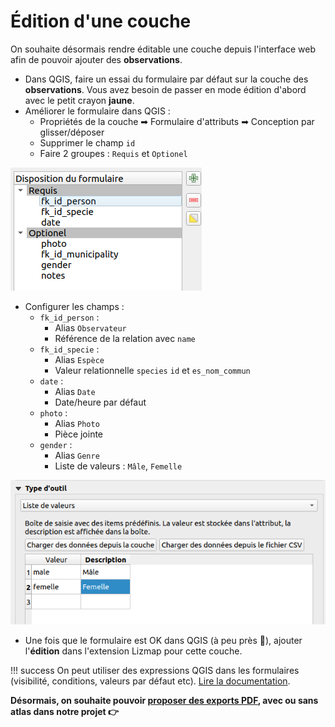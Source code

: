 # Édition d'une couche

On souhaite désormais rendre éditable une couche depuis l'interface web afin de pouvoir ajouter des **observations**.

* Dans QGIS, faire un essai du formulaire par défaut sur la couche des **observations**. Vous avez besoin de passer en mode édition d'abord avec le petit crayon **jaune**.
* Améliorer le formulaire dans QGIS :
    * Propriétés de la couche ➡ Formulaire d'attributs ➡ Conception par glisser/déposer
    * Supprimer le champ `id`
    * Faire 2 groupes : `Requis` et `Optionel`
    
![Drag/drop form](../media/drag_and_drop.png)

* Configurer les champs :
    * `fk_id_person` : 
        * Alias `Observateur`
        * Référence de la relation avec `name`
    * `fk_id_specie` : 
        * Alias `Espèce`
        * Valeur relationnelle `species` `id` et `es_nom_commun`
    * `date` : 
        * Alias `Date`
        * Date/heure par défaut
    * `photo` : 
        * Alias `Photo`
        * Pièce jointe
    * `gender` : 
        * Alias `Genre`
        * Liste de valeurs : `Mâle`, `Femelle`

![Form values](../media/list_value.png)

* Une fois que le formulaire est OK dans QGIS (à peu près 🙂), ajouter l'**édition** dans l'extension Lizmap pour cette couche.

!!! success
    On peut utiliser des expressions QGIS dans les formulaires (visibilité, conditions, valeurs par défaut etc).
    [Lire la documentation](https://docs.lizmap.com/current/fr/publish/configuration/expression.html).

**Désormais, on souhaite pouvoir [proposer des exports PDF](./lizmap-short-07-print.md), avec ou sans **atlas** dans notre projet 👉**
